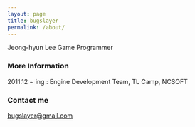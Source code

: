 ```yaml
---
layout: page
title: bugslayer
permalink: /about/
---
```


Jeong-hyun Lee
Game Programmer

### More Information

2011.12 ~ ing : Engine Development Team, TL Camp, NCSOFT

### Contact me

[bugslayer@gmail.com](mailto:bugslayer@gmail.com)
